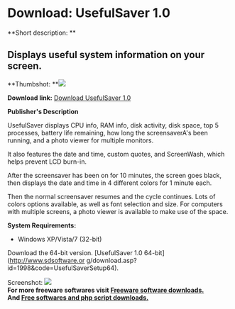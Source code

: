 # Download: UsefulSaver 1.0

**Short description: **

## Displays useful system information on your screen.

  
**Thumbshot: **![](http://www.freewarefiles.com/screenshot/useful_saver_md.jpg)   
  
**Download link:** [Download UsefulSaver 1.0](http://freesoftwares.boysofts.com/UsefulSaver_program_55930.html)  
  

**Publisher's Description**  
  

UsefulSaver displays CPU info, RAM info, disk activity, disk space, top 5
processes, battery life remaining, how long the screensaverA's been running,
and a photo viewer for multiple monitors.

It also features the date and time, custom quotes, and ScreenWash, which helps
prevent LCD burn-in.

After the screensaver has been on for 10 minutes, the screen goes black, then
displays the date and time in 4 different colors for 1 minute each.

Then the normal screensaver resumes and the cycle continues. Lots of colors
options available, as well as font selection and size. For computers with
multiple screens, a photo viewer is available to make use of the space.

**System Requirements:**

  * Windows XP/Vista/7 (32-bit) 

Download the 64-bit version. [UsefulSaver 1.0 64-bit](http://www.sdsoftware.or
g/download.asp?id=1998&code=UsefulSaverSetup64).

  
  
Screenshot: ![](http://www.freewarefiles.com/screenshot/useful_saver.jpg)  
**For more freeware softwares visit [Freeware software downloads.](http://freesoftwares.boysofts.com/)**   
**And [Free softwares and php script downloads.](http://www.boysofts.com/)**


